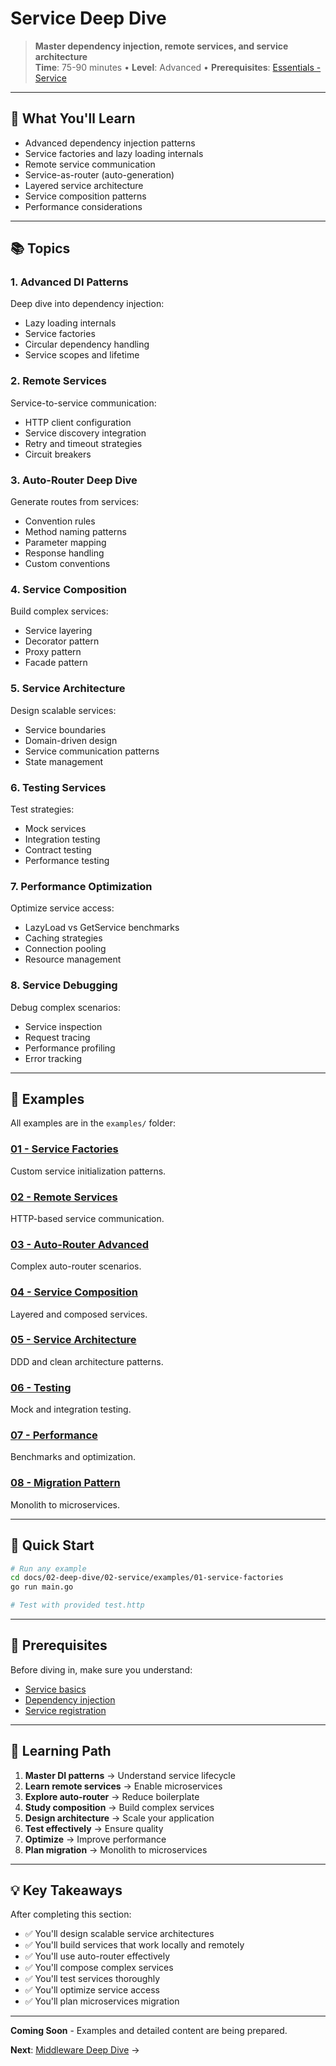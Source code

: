 # Service Deep Dive

> **Master dependency injection, remote services, and service architecture**  
> **Time**: 75-90 minutes • **Level**: Advanced • **Prerequisites**: [Essentials - Service](../../01-essentials/02-service/)

---

## 🎯 What You'll Learn

- Advanced dependency injection patterns
- Service factories and lazy loading internals
- Remote service communication
- Service-as-router (auto-generation)
- Layered service architecture
- Service composition patterns
- Performance considerations

---

## 📚 Topics

### 1. Advanced DI Patterns
Deep dive into dependency injection:
- Lazy loading internals
- Service factories
- Circular dependency handling
- Service scopes and lifetime

### 2. Remote Services
Service-to-service communication:
- HTTP client configuration
- Service discovery integration
- Retry and timeout strategies
- Circuit breakers

### 3. Auto-Router Deep Dive
Generate routes from services:
- Convention rules
- Method naming patterns
- Parameter mapping
- Response handling
- Custom conventions

### 4. Service Composition
Build complex services:
- Service layering
- Decorator pattern
- Proxy pattern
- Facade pattern

### 5. Service Architecture
Design scalable services:
- Service boundaries
- Domain-driven design
- Service communication patterns
- State management

### 6. Testing Services
Test strategies:
- Mock services
- Integration testing
- Contract testing
- Performance testing

### 7. Performance Optimization
Optimize service access:
- LazyLoad vs GetService benchmarks
- Caching strategies
- Connection pooling
- Resource management

### 8. Service Debugging
Debug complex scenarios:
- Service inspection
- Request tracing
- Performance profiling
- Error tracking

---

## 📂 Examples

All examples are in the `examples/` folder:

### [01 - Service Factories](examples/01-service-factories/)
Custom service initialization patterns.

### [02 - Remote Services](examples/02-remote-services/)
HTTP-based service communication.

### [03 - Auto-Router Advanced](examples/03-auto-router-advanced/)
Complex auto-router scenarios.

### [04 - Service Composition](examples/04-service-composition/)
Layered and composed services.

### [05 - Service Architecture](examples/05-service-architecture/)
DDD and clean architecture patterns.

### [06 - Testing](examples/06-testing/)
Mock and integration testing.

### [07 - Performance](examples/07-performance/)
Benchmarks and optimization.

### [08 - Migration Pattern](examples/08-migration-pattern/)
Monolith to microservices.

---

## 🚀 Quick Start

```bash
# Run any example
cd docs/02-deep-dive/02-service/examples/01-service-factories
go run main.go

# Test with provided test.http
```

---

## 📖 Prerequisites

Before diving in, make sure you understand:
- [Service basics](../../01-essentials/02-service/)
- [Dependency injection](../../01-essentials/02-service/#dependency-injection)
- [Service registration](../../01-essentials/02-service/#registration)

---

## 🎯 Learning Path

1. **Master DI patterns** → Understand service lifecycle
2. **Learn remote services** → Enable microservices
3. **Explore auto-router** → Reduce boilerplate
4. **Study composition** → Build complex services
5. **Design architecture** → Scale your application
6. **Test effectively** → Ensure quality
7. **Optimize** → Improve performance
8. **Plan migration** → Monolith to microservices

---

## 💡 Key Takeaways

After completing this section:
- ✅ You'll design scalable service architectures
- ✅ You'll build services that work locally and remotely
- ✅ You'll use auto-router effectively
- ✅ You'll compose complex services
- ✅ You'll test services thoroughly
- ✅ You'll optimize service access
- ✅ You'll plan microservices migration

---

**Coming Soon** - Examples and detailed content are being prepared.

**Next**: [Middleware Deep Dive](../03-middleware/) →
